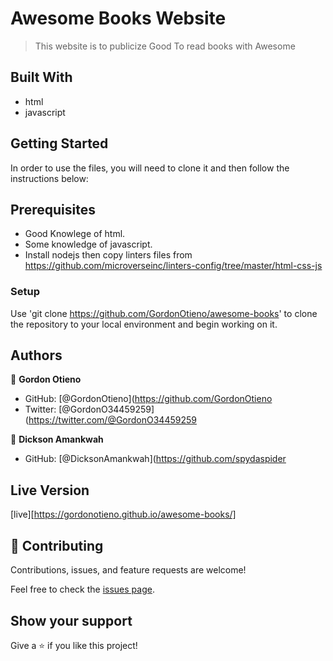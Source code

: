 # Awesome Books Website

> This website is to publicize Good To read books with Awesome


## Built With

 - html
 - javascript

## Getting Started
 In order to use the files, you will need to clone it and then follow the instructions below: 
 
## Prerequisites
- Good Knowlege of html.
- Some knowledge of javascript.
- Install nodejs then copy linters files from https://github.com/microverseinc/linters-config/tree/master/html-css-js

### Setup
Use 'git clone https://github.com/GordonOtieno/awesome-books' to clone the repository to your local environment and begin working on it.

## Authors

👤 **Gordon Otieno**

- GitHub: [@GordonOtieno](https://github.com/GordonOtieno
- Twitter: [@GordonO34459259](https://twitter.com/@GordonO34459259

👤 **Dickson Amankwah**

- GitHub: [@DicksonAmankwah](https://github.com/spydaspider

## Live Version
[live][https://gordonotieno.github.io/awesome-books/]

## 🤝 Contributing

Contributions, issues, and feature requests are welcome!

Feel free to check the [issues page](https://github.com/GordonOtieno/concert/issues).

## Show your support

Give a ⭐️ if you like this project!

